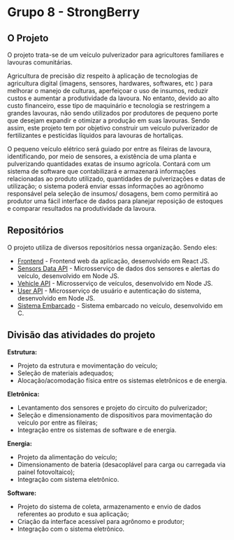 # Grupo 8 - StrongBerry
## O Projeto

O projeto trata-se de um veículo pulverizador para agricultores familiares e lavouras comunitárias.

Agricultura de precisão diz respeito à aplicação de tecnologias de agricultura digital (imagens, sensores, hardwares, softwares, etc ) para melhorar o manejo de culturas, aperfeiçoar o uso de insumos, reduzir custos e aumentar a produtividade da lavoura. No entanto, devido ao alto custo financeiro, esse tipo de maquinário e tecnologia se restringem a grandes lavouras, não sendo utilizados por produtores de pequeno porte que desejam expandir e otimizar a produção em suas lavouras. Sendo assim, este projeto tem por objetivo construir um veículo pulverizador de fertilizantes e pesticidas líquidos para lavouras de hortaliças.

O pequeno veículo elétrico será guiado por entre as fileiras de lavoura, identificando, por meio de sensores, a existência de uma planta e pulverizando quantidades exatas de insumo agrícola. Contará com um sistema de software que contabilizará e armazenará informações relacionadas ao produto utilizado, quantidades de pulverizações e datas de utilização; o sistema poderá enviar essas informações ao agrônomo responsável pela seleção de insumos/ dosagens, bem como permitirá ao produtor uma fácil interface de dados para planejar reposição de estoques e comparar resultados na produtividade da lavoura.


## Repositórios

O projeto utiliza de diversos repositórios nessa organização. Sendo eles:

- [Frontend](https://github.com/PI2-Grupo-8/frontend) - Frontend web da aplicação, desenvolvido em React JS.
- [Sensors Data API](https://github.com/PI2-Grupo-8/sensors-data-api) - Microsserviço de dados dos sensores e alertas do veículo, desenvolvido em Node JS.
- [Vehicle API](https://github.com/PI2-Grupo-8/vehicle-api) - Microsserviço de veículos, desenvolvido em Node JS.
- [User API](https://github.com/PI2-Grupo-8/user-api) - Microsserviço de usuário e autenticação do sistema, desenvolvido em Node JS.
- [Sistema Embarcado](https://github.com/PI2-Grupo-8/sistema-embarcado) - Sistema embarcado no veículo, desenvolvido em C.

## Divisão das atividades do projeto

**Estrutura:**
- Projeto da estrutura e movimentação do veículo;
- Seleção de materiais adequados;
- Alocação/acomodação física entre os sistemas eletrônicos e de energia.

**Eletrônica:**
- Levantamento dos sensores e projeto do circuito do pulverizador;
- Seleção e dimensionamento de dispositivos para movimentação do veículo por entre as fileiras;
- Integração entre os sistemas de software e de energia.

**Energia:**
- Projeto da alimentação do veículo;
- Dimensionamento de bateria (desacoplável para carga ou carregada via painel fotovoltaico);
- Integração com sistema eletrônico.

**Software:**
- Projeto do sistema de coleta, armazenamento e envio de dados referentes ao produto e sua aplicação;
- Criação da interface acessível para agrônomo e produtor;
- Integração com o sistema eletrônico.
